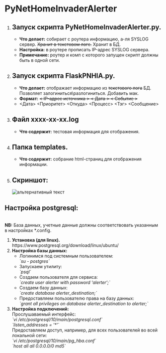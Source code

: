 # PyNetHomeInvaderAlerter
<ol>
<li><h2>Запуск скрипта PyNetHomeInvaderAlerter.py.</h2></li>
<ul>
<li><b>Что делает:</b> собирает с роутера информацию, а-ля SYSLOG сервер. <del>Хранит в текстовом логе.</del> Хранит в БД.</li>
<li><b>Настройка:</b> в роутере прописать IP-адрес SYSLOG сервера.</li>
<li><b>Примечание:</b> роутер и комп с которого запущен скрипт должны быть в одной сети.</li>
</ul>
  
<li><h2>Запуск скрипта FlaskPNHIA.py.</h2></li>
<ul>
<li><b>Что делает:</b> отображает информацию из <s>текстового лога</s> БД. Позволяет залогиниться\разлогиниться. Добавить мак.</li>
<li><b>Формат:</b> <s>< IP-адрес источника > < Дата > < Событие ></s></li>
<li> <Дата> <Приоритет> <Откуда> <IP> <Процесс> <Тэг> <Сообщение> </li> 
</ul>

<li><h2>Файл xxxx-xx-xx.log </h2></li>
<ul>
<li><b>Что содержит:</b> тестовая информация для отображения.</li>
</ul>

<li><h2>Папка templates.</h2></li>
<ul>
<li><b>Что содержит:</b> собрание html-страниц для отображения информации.</li>
</ul>

<li><h2>Скриншот:</h2></li>
<img src="https://github.com/dim5x/PyNetHomeInvaderAlerter/raw/master/Screenshot.PNG" alt="альтернативный текст">  
</ol>

<h2>Настройка postgresql:</h2><br>
<b>NB:</b> База данных, учетные данные должны соответствовать указанным в настройках *.config.<br>
<ol>
  <li><b>Установка (для linux).</b>
https://www.postgresql.org/download/linux/ubuntu/</li>
  <li><b>Настройка базы данных:</b>
<ul>
<li>Логинимся под системным пользователем:<br>
<i>`su - postgres`</i></li>
<li>Запускаем утилиту:<br>
<i>`psql`</i></li>
<li>Создаем пользователя для сервиса:<br>
<i>`create user alerter with password 'alerter';`</i></li>
<li>Создаем базу данных:<br>
<i>`create database alerter_destination;`</i></li>
<li>Предоставляем пользователю права на базу данных:<br>
<i>`grant all privileges on database alerter_destination to alerter;`</i></li>
</ul>
</li>
  <li><b>Настройка подключений:</b><br>
Прослушаваемый интерфейс:<br/>
<i>`vi /etc/postgresql/10/main/postgresql.conf`</i><br>
<i>`listen_addresses = '*'</i>`<br/>
Предоставляем доступ, например, для всех пользователей во всей локальной сети:<br>
<i>`vi /etc/postgresql/10/main/pg_hba.conf`</i><br>
<i>`host	all	all	0.0.0.0/0	md5`</i></li>
</ol>
